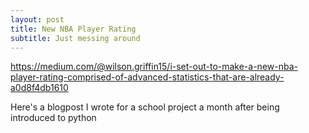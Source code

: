 ```yaml
---
layout: post
title: New NBA Player Rating
subtitle: Just messing around
---
```


https://medium.com/@wilson.griffin15/i-set-out-to-make-a-new-nba-player-rating-comprised-of-advanced-statistics-that-are-already-a0d8f4db1610

Here's a blogpost I wrote for a school project a month after being introduced to python
